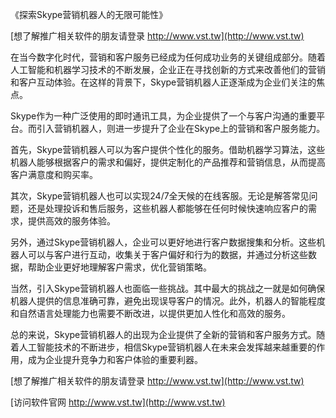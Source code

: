 《探索Skype营销机器人的无限可能性》

[想了解推广相关软件的朋友请登录 http://www.vst.tw](http://www.vst.tw)

在当今数字化时代，营销和客户服务已经成为任何成功业务的关键组成部分。随着人工智能和机器学习技术的不断发展，企业正在寻找创新的方式来改善他们的营销和客户互动体验。在这样的背景下，Skype营销机器人正逐渐成为企业们关注的焦点。

Skype作为一种广泛使用的即时通讯工具，为企业提供了一个与客户沟通的重要平台。而引入营销机器人，则进一步提升了企业在Skype上的营销和客户服务能力。

首先，Skype营销机器人可以为客户提供个性化的服务。借助机器学习算法，这些机器人能够根据客户的需求和偏好，提供定制化的产品推荐和营销信息，从而提高客户满意度和购买率。

其次，Skype营销机器人也可以实现24/7全天候的在线客服。无论是解答常见问题，还是处理投诉和售后服务，这些机器人都能够在任何时候快速响应客户的需求，提供高效的服务体验。

另外，通过Skype营销机器人，企业可以更好地进行客户数据搜集和分析。这些机器人可以与客户进行互动，收集关于客户偏好和行为的数据，并通过分析这些数据，帮助企业更好地理解客户需求，优化营销策略。

当然，引入Skype营销机器人也面临一些挑战。其中最大的挑战之一就是如何确保机器人提供的信息准确可靠，避免出现误导客户的情况。此外，机器人的智能程度和自然语言处理能力也需要不断改进，以提供更加人性化和高效的服务。

总的来说，Skype营销机器人的出现为企业提供了全新的营销和客户服务方式。随着人工智能技术的不断进步，相信Skype营销机器人在未来会发挥越来越重要的作用，成为企业提升竞争力和客户体验的重要利器。

[想了解推广相关软件的朋友请登录 http://www.vst.tw](http://www.vst.tw)


[访问软件官网 http://www.vst.tw](http://www.vst.tw)
